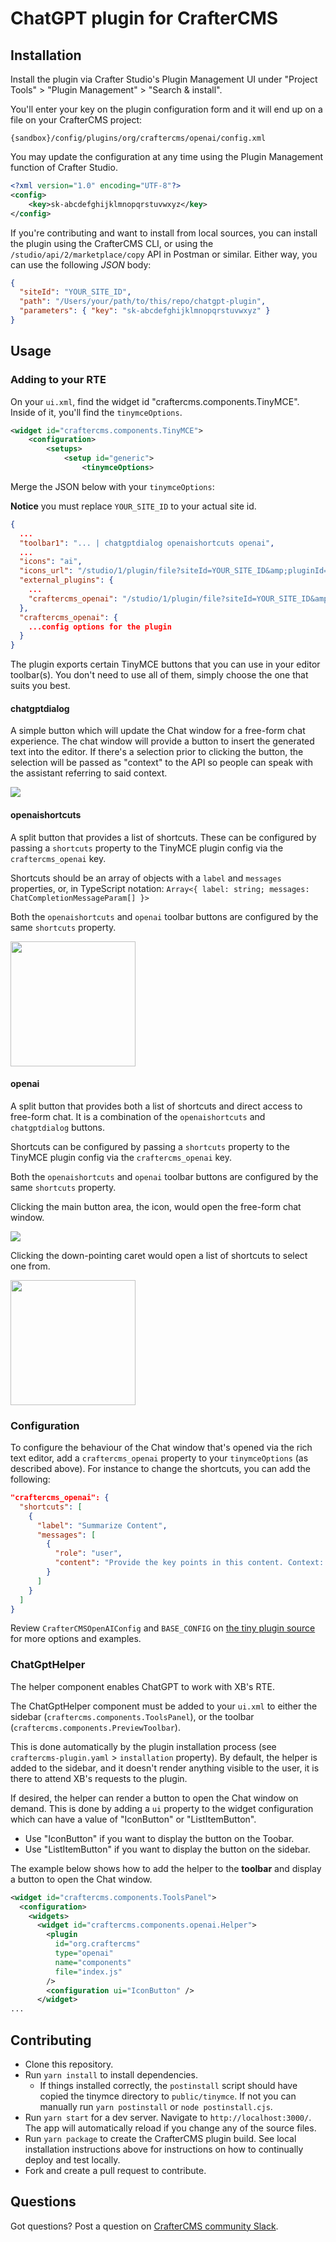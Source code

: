 # ChatGPT plugin for CrafterCMS

## Installation

Install the plugin via Crafter Studio's Plugin Management UI under "Project Tools" > "Plugin Management" > "Search & install".

You'll enter your key on the plugin configuration form and it will end up on a file on your CrafterCMS project:
```
{sandbox}/config/plugins/org/craftercms/openai/config.xml
``` 

You may update the configuration at any time using the Plugin Management function of Crafter Studio.

```xml
<?xml version="1.0" encoding="UTF-8"?>
<config>
	<key>sk-abcdefghijklmnopqrstuvwxyz</key>
</config>
```

<!-- TODO: Add the cli command for copy-plugin -->

If you're contributing and want to install from local sources, you can install the plugin 
using the CrafterCMS CLI, or using the `/studio/api/2/marketplace/copy` API in Postman or similar. 
Either way, you can use the following _JSON_ body:

```json
{
  "siteId": "YOUR_SITE_ID",
  "path": "/Users/your/path/to/this/repo/chatgpt-plugin",
  "parameters": { "key": "sk-abcdefghijklmnopqrstuvwxyz" }
}
```

## Usage

### Adding to your RTE

On your `ui.xml`, find the widget id "craftercms.components.TinyMCE". Inside of it, you'll find the `tinymceOptions`. 

```xml
<widget id="craftercms.components.TinyMCE">
	<configuration>
		<setups>
			<setup id="generic">
				<tinymceOptions>
```

Merge the JSON below with your `tinymceOptions`: 

**Notice** you must replace `YOUR_SITE_ID` to your actual site id.

```json
{
  ...
  "toolbar1": "... | chatgptdialog openaishortcuts openai",
  ...
  "icons": "ai",
  "icons_url": "/studio/1/plugin/file?siteId=YOUR_SITE_ID&amp;pluginId=org.craftercms&amp;type=openai&amp;name=tinymce&amp;filename=tinymce-icon-pack.js",
  "external_plugins": {
    ...
    "craftercms_openai": "/studio/1/plugin/file?siteId=YOUR_SITE_ID&amp;pluginId=org.craftercms&amp;type=openai&amp;name=tinymce&amp;filename=craftercms_openai.js"
  },
  "craftercms_openai": {
    ...config options for the plugin
  }
}
```

The plugin exports certain TinyMCE buttons that you can use in your editor toolbar(s). You don't need to use all of them, 
simply choose the one that suits you best.

#### chatgptdialog

A simple button which will update the Chat window for a free-form chat experience. The chat window will provide a button to 
insert the generated text into the editor. If there's a selection prior to clicking the button, the selection will be passed
as "context" to the API so people can speak with the assistant referring to said context.

<img src=".crafter/chatgptdialog_button.png">

#### openaishortcuts

A split button that provides a list of shortcuts. These can be configured by passing a `shortcuts` property to the TinyMCE plugin config via the `craftercms_openai` key.

Shortcuts should be an array of objects with a `label` and `messages` properties, or, in TypeScript notation: `Array<{ label: string; messages: ChatCompletionMessageParam[] }>`

Both the `openaishortcuts` and `openai` toolbar buttons are configured by the same `shortcuts` property.

<img src=".crafter/openaishortcuts_button_open.png" width="200">

#### openai

A split button that provides both a list of shortcuts and direct access to free-form chat. It is
a combination of the `openaishortcuts` and `chatgptdialog` buttons.

Shortcuts can be configured by passing a `shortcuts` property to the TinyMCE plugin config via the `craftercms_openai` key.

Both the `openaishortcuts` and `openai` toolbar buttons are configured by the same `shortcuts` property.

Clicking the main button area, the icon, would open the free-form chat window.

<img src=".crafter/openai_split_button.png">

Clicking the down-pointing caret would open a list of shortcuts to select one from.

<img src=".crafter/openai_split_button_open.png" width="200">

### Configuration

[//]: # (TODO: Document the `{context}` usage)

To configure the behaviour of the Chat window that's opened via the rich text editor, add a `craftercms_openai`
property to your `tinymceOptions` (as described above). For instance to change the shortcuts, you can add the following:

```json
"craftercms_openai": {
  "shortcuts": [
    {
      "label": "Summarize Content",
      "messages": [
        {
          "role": "user",
          "content": "Provide the key points in this content. Context: \"\"\"{context}\"\"\""
        }
      ]
    }
  ]
}
```

Review `CrafterCMSOpenAIConfig` and `BASE_CONFIG` on [the tiny plugin source](./sources/src/craftercms_openai.tsx) for more options and examples.

### ChatGptHelper

The helper component enables ChatGPT to work with XB's RTE.

The ChatGptHelper component must be added to your `ui.xml` to either the sidebar (`craftercms.components.ToolsPanel`), or the 
toolbar (`craftercms.components.PreviewToolbar`). 

This is done automatically by the plugin installation process (see `craftercms-plugin.yaml` > `installation` property). By
default, the helper is added to the sidebar, and it doesn't render anything visible to the user, it is there to attend XB's
requests to the plugin. 

If desired, the helper can render a button to open the Chat window on demand. This is done by  adding a `ui`
property to the widget configuration which can have a value of "IconButton" or "ListItemButton".
- Use "IconButton" if you want to display the button on the Toobar.
- Use "ListItemButton" if you want to display the button on the sidebar.

The example below shows how to add the helper to the **toolbar** and display a button to open the Chat window.

```xml
<widget id="craftercms.components.ToolsPanel">
  <configuration>
    <widgets>
      <widget id="craftercms.components.openai.Helper">
        <plugin
          id="org.craftercms"
          type="openai"
          name="components"
          file="index.js"
        />
        <configuration ui="IconButton" />
      </widget>
...
```

## Contributing

- Clone this repository.
- Run `yarn install` to install dependencies.
   - If things installed correctly, the `postinstall` script should have copied the tinymce directory to `public/tinymce`. If not you can manually run `yarn postinstall` or `node postinstall.cjs`. 
- Run `yarn start` for a dev server. Navigate to `http://localhost:3000/`. The app will automatically reload if you change any of the source files.
- Run `yarn package` to create the CrafterCMS plugin build. See local installation instructions above for instructions on how to continually deploy and test locally.
- Fork and create a pull request to contribute.

## Questions

Got questions? Post a question on [CrafterCMS community Slack](https://craftercms.com/slack).
